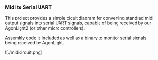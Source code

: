 ### Midi to Serial UART

This project provides a simple cicuit diagram for converting standrad midi output signals into serial UART signals, capable of being received by our AgonLight2 (or other micro controllers).

Assembly code is included as well as a binary to monitor serial signals being received by AgonLight.

![./midicircuit.png]
